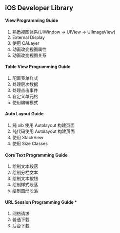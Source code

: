 ## iOS Developer Library
#### View Programming Guide

1. 熟悉视图体系(UIWindow -> UIView -> UIImageView)
2. External Display
3. 使用 CALayer
4. 动画改变视图属性
5. 动画改变视图关系

#### Table View Programming Guide

1. 配置表单样式
2. 处理层次数据
3. 处理点击事件
4. 自定义单元格
5. 使用编辑模式

#### Auto Layout Guide

1. 纯 xib 使用 Autolayout 构建页面
2. 纯代码使用 Autolayout 构建页面
3. 使用 StackView
4. 使用 Size Classes

#### Core Text Programming Guide

1. 绘制文本段落
2. 绘制分栏文本
3. 绘制文本按钮
4. 绘制样式段落
5. 绘制圆形段落

#### URL Session Programming Guide *

1. 网络请求
2. 普通下载
3. 后台下载
